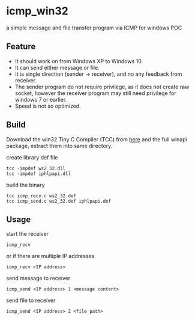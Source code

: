 # icmp_win32
a simple message and file transfer program via ICMP for windows POC

## Feature
- It should work on from Windows XP to Windows 10.
- It can send either message or file.
- It is single direction (sender -> receiver), and no any feedback from receiver.
- The sender program do not require privilege, as it does not create raw socket, however the receiver program may still need privilege for windows 7 or earlier.
- Speed is not so optimized.

## Build
Download the win32 Tiny C Compiler (TCC) from [here](http://savannah.nongnu.org/projects/tinycc) and the full winapi package, extract them into same directory.

create library def file

    tcc -impdef ws2_32.dll
    tcc -impdef iphlpapi.dll

build the binary

    tcc icmp_recv.c ws2_32.def
    tcc icmp_send.c ws2_32.def iphlpapi.def

## Usage

start the receiver

    icmp_recv

or if there are multiple IP addresses

    icmp_recv <IP address>

send message to receiver

    icmp_send <IP address> 1 <message content>

send file to receiver

    icmp_send <IP address> 2 <file path>
